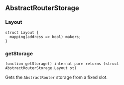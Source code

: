 ## AbstractRouterStorage

### Layout

```solidity
struct Layout {
  mapping(address => bool) makers;
}
```

### getStorage

```solidity
function getStorage() internal pure returns (struct AbstractRouterStorage.Layout st)
```

Gets the `AbstractRouter` storage from a fixed slot.

